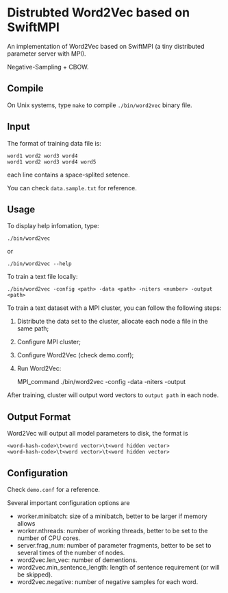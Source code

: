 Distrubted Word2Vec based on SwiftMPI
==================================================
An implementation of Word2Vec based on SwiftMPI (a tiny distributed parameter server with MPI).

Negative-Sampling + CBOW.

Compile
----------
On Unix systems, type `make` to compile `./bin/word2vec` binary file.

Input
-------
The format of training data file is:

    word1 word2 word3 word4
    word1 word2 word3 word4 word5

each line contains a space-splited setence.

You can check `data.sample.txt` for reference.

Usage
---------
To display help infomation, type:

    ./bin/word2vec
or

    ./bin/word2vec --help

To train a text file locally:

    ./bin/word2vec -config <path> -data <path> -niters <number> -output <path>

To train a text dataset with a MPI cluster, you can follow the following steps:

1. Distribute the data set to the cluster, allocate each node a file in the same path;
2. Configure MPI cluster;
3. Configure Word2Vec (check demo.conf);
4. Run Word2Vec:


    MPI_command ./bin/word2vec -config <path> -data <path> -niters <number> -output <path>

After training, cluster will output word vectors to `output path` in each node.

Output Format
--------------
Word2Vec will output all model parameters to disk, the format is 

    <word-hash-code>\t<word vector>\t<word hidden vector>
    <word-hash-code>\t<word vector>\t<word hidden vector>

Configuration
--------------
Check `demo.conf` for a reference.

Several important configuration options are

* worker.minibatch: size of a minibatch, better to be larger if memory allows
* worker.nthreads: number of working threads, better to be set to the number of CPU cores.
* server.frag_num: number of parameter fragments, better to be set to several times of the number of nodes.
* word2vec.len_vec: number of dementions.
* word2vec.min_sentence_length: length of sentence requirement (or will be skipped).
* word2vec.negative: number of negative samples for each word.
